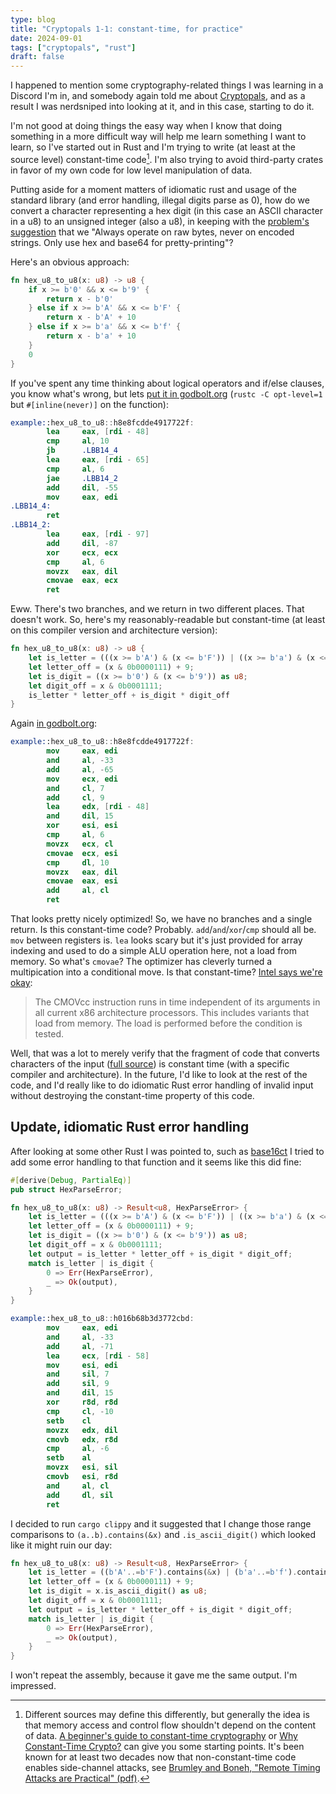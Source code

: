 ```yaml
---
type: blog
title: "Cryptopals 1-1: constant-time, for practice"
date: 2024-09-01
tags: ["cryptopals", "rust"]
draft: false
---
```


I happened to mention some cryptography-related things I was
learning in a Discord I'm in, and somebody again told me about
[Cryptopals](https://cryptopals.com/), and as a result I was nerdsniped into
looking at it, and in this case, starting to do it.

I'm not good at doing things the easy way when I know that doing
something in a more difficult way will help me learn something I want
to learn, so I've started out in Rust and I'm trying to write (at least
at the source level) constant-time code[^1]. I'm also trying to avoid
third-party crates in favor of my own code for low level manipulation
of data.

[^1]: Different sources may define this differently, but generally the idea
is that memory access and control flow shouldn't depend on the content
of data. [A beginner's guide to constant-time cryptography](https://www.chosenplaintext.ca/articles/beginners-guide-constant-time-cryptography.html) or [Why Constant-Time Crypto?](https://www.bearssl.org/constanttime.html) can give you some starting points. It's been known for 
at least two decades now that non-constant-time code enables side-channel
attacks, see [Brumley and Boneh, "Remote Timing Attacks are Practical" (pdf)](https://crypto.stanford.edu/~dabo/papers/ssl-timing.pdf).

Putting aside for a moment matters of idiomatic rust and usage of
the standard library (and error handling, illegal digits parse as 0),
how do we convert a character representing
a hex digit (in this case an ASCII character in a u8) to an unsigned
integer (also a u8), in keeping with the
[problem's suggestion](https://cryptopals.com/sets/1/challenges/1) that
we "Always operate on raw bytes, never on encoded strings.
Only use hex and base64 for pretty-printing"?

Here's an obvious approach:

```Rust
fn hex_u8_to_u8(x: u8) -> u8 {
    if x >= b'0' && x <= b'9' {
        return x - b'0'
    } else if x >= b'A' && x <= b'F' {
        return x - b'A' + 10
    } else if x >= b'a' && x <= b'f' {
        return x - b'a' + 10
    }
    0
}
```

If you've spent any time thinking about logical operators and if/else clauses,
you know what's wrong, but lets [put it in godbolt.org](https://godbolt.org/z/d8j3bvKaM)
(`rustc -C opt-level=1` but `#[inline(never)]` on the function):

```NASM
example::hex_u8_to_u8::h8e8fcdde4917722f:
        lea     eax, [rdi - 48]
        cmp     al, 10
        jb      .LBB14_4
        lea     eax, [rdi - 65]
        cmp     al, 6
        jae     .LBB14_2
        add     dil, -55
        mov     eax, edi
.LBB14_4:
        ret
.LBB14_2:
        lea     eax, [rdi - 97]
        add     dil, -87
        xor     ecx, ecx
        cmp     al, 6
        movzx   eax, dil
        cmovae  eax, ecx
        ret
```

Eww. There's two branches, and we return in two different places. That doesn't work.
So, here's my reasonably-readable but constant-time (at least on this compiler
version and architecture version):

```Rust
fn hex_u8_to_u8(x: u8) -> u8 {
    let is_letter = (((x >= b'A') & (x <= b'F')) | ((x >= b'a') & (x <=b'f'))) as u8;
    let letter_off = (x & 0b0000111) + 9;
    let is_digit = ((x >= b'0') & (x <= b'9')) as u8;
    let digit_off = x & 0b0001111;
    is_letter * letter_off + is_digit * digit_off
}
```

Again [in godbolt.org](https://godbolt.org/z/d4n6rWP77):

```NASM
example::hex_u8_to_u8::h8e8fcdde4917722f:
        mov     eax, edi
        and     al, -33
        add     al, -65
        mov     ecx, edi
        and     cl, 7
        add     cl, 9
        lea     edx, [rdi - 48]
        and     dil, 15
        xor     esi, esi
        cmp     al, 6
        movzx   ecx, cl
        cmovae  ecx, esi
        cmp     dl, 10
        movzx   eax, dil
        cmovae  eax, esi
        add     al, cl
        ret
```

That looks pretty nicely optimized! So, we have no branches and a single return.
Is this constant-time code? Probably. `add`/`and`/`xor`/`cmp` should all be.
`mov` between registers is. `lea` looks scary but it's just provided for array
indexing and used to do a simple ALU operation here, not a load from memory. So
what's `cmovae`? The optimizer has cleverly turned a multipication into a
conditional move. Is that constant-time? [Intel says we're
okay](https://www.intel.com/content/www/us/en/developer/articles/technical/software-security-guidance/secure-coding/mitigate-timing-side-channel-crypto-implementation.html):

> The CMOVcc instruction runs in time independent of its arguments in all current x86 architecture processors. This includes variants that load from memory. The load is performed before the condition is tested.

Well, that was a lot to merely verify that the fragment of code
that converts characters of the input
([full source](https://github.com/jamagin/cryptopals/blob/806d2cfad5847f4fda1ddaa8c8c788d14ba25723/src/util.rs#L4))
is constant time (with a specific compiler and architecture). In the
future, I'd like to look at the rest of the code, and I'd really
like to do idiomatic Rust error handling of invalid input without
destroying the constant-time property of this code.

## Update, idiomatic Rust error handling

After looking at some other Rust I was pointed to, such as [base16ct](https://docs.rs/base16ct/latest/src/base16ct/lib.rs.html#116)
I tried to add some error handling to that function and it seems like
this did fine:

```Rust
#[derive(Debug, PartialEq)]
pub struct HexParseError;

fn hex_u8_to_u8(x: u8) -> Result<u8, HexParseError> {
    let is_letter = (((x >= b'A') & (x <= b'F')) | ((x >= b'a') & (x <=b'f'))) as u8;
    let letter_off = (x & 0b0000111) + 9;
    let is_digit = ((x >= b'0') & (x <= b'9')) as u8;
    let digit_off = x & 0b0001111;
    let output = is_letter * letter_off + is_digit * digit_off;
    match is_letter | is_digit {
        0 => Err(HexParseError),
        _ => Ok(output),
    }
}
```

```NASM
example::hex_u8_to_u8::h016b68b3d3772cbd:
        mov     eax, edi
        and     al, -33
        add     al, -71
        lea     ecx, [rdi - 58]
        mov     esi, edi
        and     sil, 7
        add     sil, 9
        and     dil, 15
        xor     r8d, r8d
        cmp     cl, -10
        setb    cl
        movzx   edx, dil
        cmovb   edx, r8d
        cmp     al, -6
        setb    al
        movzx   esi, sil
        cmovb   esi, r8d
        and     al, cl
        add     dl, sil
        ret
```

I decided to run `cargo clippy` and it suggested that I change those
range comparisons to `(a..b).contains(&x)` and `.is_ascii_digit()` which looked
like it might ruin our day:

```Rust
fn hex_u8_to_u8(x: u8) -> Result<u8, HexParseError> {
    let is_letter = ((b'A'..=b'F').contains(&x) | (b'a'..=b'f').contains(&x)) as u8;
    let letter_off = (x & 0b0000111) + 9;
    let is_digit = x.is_ascii_digit() as u8;
    let digit_off = x & 0b0001111;
    let output = is_letter * letter_off + is_digit * digit_off;
    match is_letter | is_digit {
        0 => Err(HexParseError),
        _ => Ok(output),
    }
}
```

I won't repeat the assembly, because it gave me the same output.
I'm impressed.
